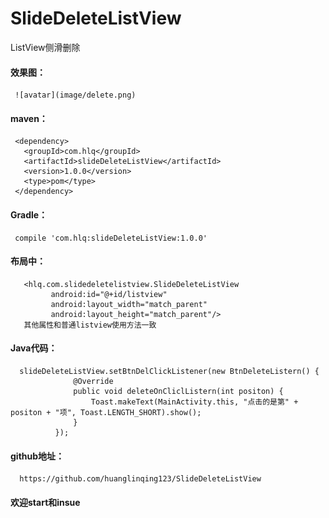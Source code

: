 # SlideDeleteListView
ListView侧滑删除

#### 效果图：
     ![avatar](image/delete.png)

#### maven：
     <dependency>
       <groupId>com.hlq</groupId>
       <artifactId>slideDeleteListView</artifactId>
       <version>1.0.0</version>
       <type>pom</type>
     </dependency>

#### Gradle：
     compile 'com.hlq:slideDeleteListView:1.0.0'
     
#### 布局中：
       <hlq.com.slidedeletelistview.SlideDeleteListView
             android:id="@+id/listview"
             android:layout_width="match_parent"
             android:layout_height="match_parent"/>
       其他属性和普通listview使用方法一致
       
#### Java代码：
      slideDeleteListView.setBtnDelClickListener(new BtnDeleteListern() {
                  @Override
                  public void deleteOnCliclListern(int positon) {
                      Toast.makeText(MainActivity.this, "点击的是第" + positon + "项", Toast.LENGTH_SHORT).show();
                  }
              });
#### github地址：
      https://github.com/huanglinqing123/SlideDeleteListView
      
#### 欢迎start和insue
